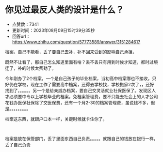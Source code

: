 # 你见过最反人类的设计是什么？
- 点赞数：7341
- 更新时间：2023年08月09日15时39分35秒
- 回答url：https://www.zhihu.com/question/57773589/answer/3151284617
<body>
 <p data-pid="YW18lsBB">档案，自己不能看，丢了要自己去补，补不回来受到的影响自己承担，</p>
 <p data-pid="cZFWM_ei">既然不让看了，那自己怎么知道里面有啥？丢不丢只有用到时候才知道，都时过境迁了，补的时候太费劲了。</p>
 <p data-pid="cRM-UKLf">今年刚办了2个档案，一个是自己孩子的毕业档案，当初高中档案哪也不接收，只好仍在学校，现在工作了需要高中档案，还得去学校找，学校搬家2次了，，还好找到了。。。。。。另一个是给亲戚办档案，要自己交灵活就业社保医保了。发现区人才必须要中专以上学校毕业的档案，免档案管理费，要不只能去社会上的人才公司花钱办医保社保除了交医保费，还有一个月2-30的档案管理费，虽说钱不多，但是。。。。。。。。。</p>
 <p data-pid="gHghVhYp">档案这东西，就跟户口本一样，关键时候就卡住你了。</p>
 <p class="ztext-empty-paragraph"><br></p>
 <p data-pid="Crr6bDXw">档案是放在保管部门，丢了里面东西自己负责。。。。。就跟自己的钱放在银行一样，丢了自己负责</p>
</body>